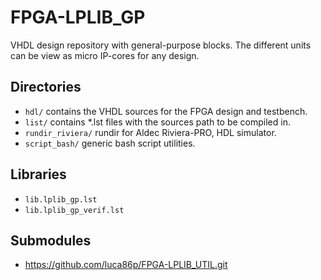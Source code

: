 # FPGA-LPLIB_GP
VHDL design repository with general-purpose blocks.
The different units can be view as micro IP-cores for any design.

## Directories
- `hdl/` contains the VHDL sources for the FPGA design and testbench.
- `list/` contains *.lst files with the sources path to be compiled in.
- `rundir_riviera/` rundir for Aldec Riviera-PRO, HDL simulator.
- `script_bash/` generic bash script utilities.

## Libraries
- `lib.lplib_gp.lst`
- `lib.lplib_gp_verif.lst`

## Submodules
- https://github.com/luca86p/FPGA-LPLIB_UTIL.git